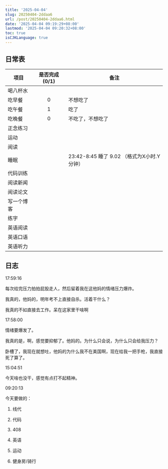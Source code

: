 ```yaml
---
title: '2025-04-04'
slug: 20250404-2ddaa6
url: /post/20250404-2ddaa6.html
date: '2025-04-04 09:19:29+08:00'
lastmod: '2025-04-04 09:20:32+08:00'
toc: true
isCJKLanguage: true
---
```






## 日常表

|项目|是否完成(0/1)|备注|
| ------------| :-------------: | --------------------------------------------|
|喝八杯水|||
|吃早餐|0|不想吃了|
|吃午餐|1|吃了|
|吃晚餐|0|不吃了，不想吃了|
|正念练习|||
|运动|||
|阅读|||
|睡眠||23:42-8:45 睡了 9.02 （格式为X小时.Y分钟）|
|代码训练|||
|阅读新闻|||
|阅读论文|||
|写一个博客|||
|练字|||
|英语阅读|||
|英语口语|||
|英语听力|||

## 日志

17:59:16

每次给完压力拍拍屁股走人，然后留着我在这他妈的情绪压力爆炸。

我真的，他妈的，明年考不上直接自杀。活着干什么？

我真的不如直接去工作。呆在这家里干啥啊

17:58:00

情绪要爆发了。

我真的是，啊，感觉要抑郁了。他妈的。为什么只会说，为什么只会给我压力？

卧槽了，我现在就想吐，他妈的为什么我不在美国啊，现在给我一把手枪，我直接死了算了。

15:04:51

今天啥也没干，感觉有点打不起精神。

09:20:13

今天要做的：

1. 线代

2. 代码

3. 408

4. 英语
5. 运动
6. 健身房/骑行

‍
